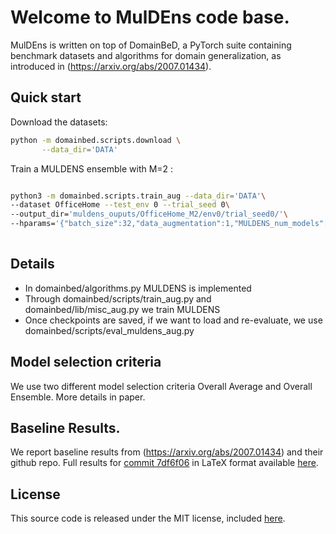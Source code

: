 # Welcome to MulDEns code base.

MulDEns is written on top of DomainBeD, a PyTorch suite containing benchmark datasets and algorithms for domain generalization, as introduced in (https://arxiv.org/abs/2007.01434).



## Quick start

Download the datasets:

```sh
python -m domainbed.scripts.download \
       --data_dir='DATA'
```

Train a MULDENS ensemble with M=2 :

```sh

python3 -m domainbed.scripts.train_aug --data_dir='DATA'\
--dataset OfficeHome --test_env 0 --trial_seed 0\
--output_dir='muldens_ouputs/OfficeHome_M2/env0/trial_seed0/'\
--hparams='{"batch_size":32,"data_augmentation":1,"MULDENS_num_models":2}' 
    
```

## Details
* In domainbed/algorithms.py MULDENS is implemented
* Through domainbed/scripts/train_aug.py and domainbed/lib/misc_aug.py we train MULDENS
* Once checkpoints are saved, if we want to load and re-evaluate, we use domainbed/scripts/eval_muldens_aug.py

## Model selection criteria

We use two different model selection criteria Overall Average and Overall Ensemble. More details in paper.


## Baseline Results.
We report baseline results from (https://arxiv.org/abs/2007.01434) and their github repo.
Full results for [commit 7df6f06](https://github.com/facebookresearch/DomainBed/tree/7df6f06a6f9062284812a3f174c306218932c5e4) in LaTeX format available [here](domainbed/results/2020_10_06_7df6f06/results.tex).



## License

This source code is released under the MIT license, included [here](LICENSE).
